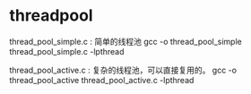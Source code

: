 # threadpool

thread_pool_simple.c : 简单的线程池
gcc -o thread_pool_simple thread_pool_simple.c -lpthread

thread_pool_active.c : 复杂的线程池，可以直接复用的。
gcc -o thread_pool_active thread_pool_active.c -lpthread
